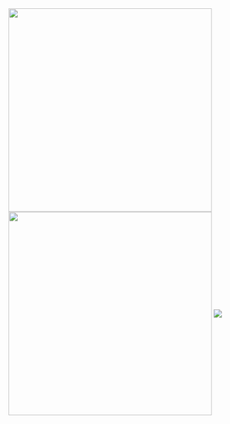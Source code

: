 <img width=400 align="center" src="https://github-readme-stats-indol-iota-76.vercel.app/api/top-langs/?username=carsonbergen&hide_border=true&layout=compact&langs_count=10&theme=transparent" />
<img width=400 align="center" src="https://github-readme-stats.vercel.app/api/wakatime?username=carsonbergen&theme=transparent&layout=compact&hide_border=true" />
<img align="center" src="https://streak-stats.demolab.com?user=carsonbergen&theme=transparent&hide_border=true&card_width=400"/> 
